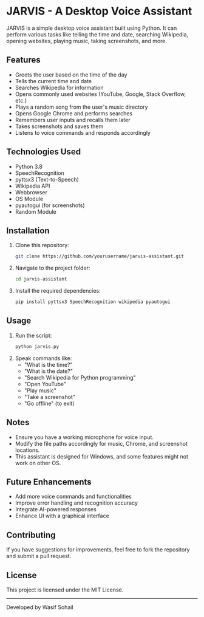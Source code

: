 # JARVIS - A Desktop Voice Assistant

JARVIS is a simple desktop voice assistant built using Python. It can perform various tasks like telling the time and date, searching Wikipedia, opening websites, playing music, taking screenshots, and more.

## Features
- Greets the user based on the time of the day
- Tells the current time and date
- Searches Wikipedia for information
- Opens commonly used websites (YouTube, Google, Stack Overflow, etc.)
- Plays a random song from the user's music directory
- Opens Google Chrome and performs searches
- Remembers user inputs and recalls them later
- Takes screenshots and saves them
- Listens to voice commands and responds accordingly

## Technologies Used
- Python 3.8
- SpeechRecognition
- pyttsx3 (Text-to-Speech)
- Wikipedia API
- Webbrowser
- OS Module
- pyautogui (for screenshots)
- Random Module

## Installation
1. Clone this repository:
   ```bash
   git clone https://github.com/yourusername/jarvis-assistant.git
   ```
2. Navigate to the project folder:
   ```bash
   cd jarvis-assistant
   ```
3. Install the required dependencies:
   ```bash
   pip install pyttsx3 SpeechRecognition wikipedia pyautogui
   ```

## Usage
1. Run the script:
   ```bash
   python jarvis.py
   ```
2. Speak commands like:
   - "What is the time?"
   - "What is the date?"
   - "Search Wikipedia for Python programming"
   - "Open YouTube"
   - "Play music"
   - "Take a screenshot"
   - "Go offline" (to exit)

## Notes
- Ensure you have a working microphone for voice input.
- Modify the file paths accordingly for music, Chrome, and screenshot locations.
- This assistant is designed for Windows, and some features might not work on other OS.

## Future Enhancements
- Add more voice commands and functionalities
- Improve error handling and recognition accuracy
- Integrate AI-powered responses
- Enhance UI with a graphical interface

## Contributing
If you have suggestions for improvements, feel free to fork the repository and submit a pull request.

## License
This project is licensed under the MIT License.

---
Developed by Wasif Sohail


